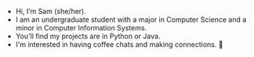 - Hi, I’m Sam (she/her).
- I am an undergraduate student with a major in Computer Science and a minor in Computer Information Systems.
- You'll find my projects are in Python or Java.
- I'm interested in having coffee chats and making connections. 🍵

<!---
miss-sam/miss-sam is a ✨ special ✨ repository because its `README.md` (this file) appears on your GitHub profile.
You can click the Preview link to take a look at your changes.
--->

